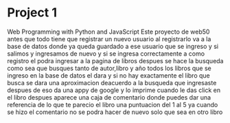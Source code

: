# Project 1

Web Programming with Python and JavaScript
Este proyecto de web50  antes que todo tiene que registrar un nuevo usuario al registrarlo va a la base de datos donde ya queda guardado a ese usuario que se ingreso y si salimos y ingresamos de nuevo  y si se ingresa correctamente a como registro el podra ingresar a la pagina de libros  despues se hace la busqueda como sea que busques tanto de autor,libro y año  todos los libros que se ingreso en la base de datos el dara y si no hay exactamente el libro que busca se dara una aproximacion deacuerdo a la busqueda que ingresaste despues de eso da una appy de google y lo imprime cuando le das click en el libro despues aparece una caja de comentario donde puedes dar una referencia de lo que te parecio el libro  una puntuacion del 1 al 5 ya cuando se hizo el comentario no se podra hacer de nuevo
solo que sea en otro libro 